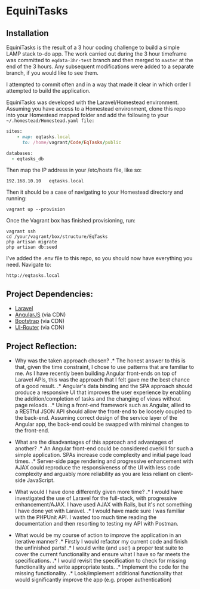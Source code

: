 EquiniTasks
=================

Installation
------------------
EquiniTasks is the result of a 3 hour coding challenge to build a simple LAMP stack to-do app. The work carried out during the 3 hour timeframe was committed to ```eqdata-3hr-test``` branch and then merged to ```master``` at the end of the 3 hours. Any subsequent modifications were added to a separate branch, if you would like to see them.

I attempted to commit often and in a way that made it clear in which order I attempted to build the application.

EquiniTasks was developed with the Laravel/Homestead environment. Assuming you have access to a Homestead environment, clone this repo into your Homestead mapped folder and add the following to your ```~/.homestead/Homestead.yaml file:```

```ruby
sites:
    - map: eqtasks.local
      to: /home/vagrant/Code/EqTasks/public

databases:
  - eqtasks_db      
```

Then map the IP address in your /etc/hosts file, like so:

```
192.168.10.10   eqtasks.local
```

Then it should be a case of navigating to your Homestead directory and running:

```
vagrant up --provision
```

Once the Vagrant box has finished provisioning, run:

```
vagrant ssh
cd /your/vagrant/box/structure/EqTasks
php artisan migrate
php artisan db:seed
```

I've added the .env file to this repo, so you should now have everything you need. Navigate to:

```
http://eqtasks.local
```


Project Dependencies:
---------------
- [Laravel](https://laravel.com/)
- [AngularJS](https://angularjs.org/) (via CDN)
- [Bootstrap](https://getbootstrap.com/) (via CDN)
- [UI-Router](https://ui-router.github.io/) (via CDN)


Project Reflection:
---------------
* Why was the taken approach chosen?
.* The honest answer to this is that, given the time constraint, I chose to use patterns that are familiar to me. As I have recently been building Angular front-ends on top of Laravel APIs, this was the approach that I felt gave me the best chance of a good result.
.* Angular's data binding and the SPA approach should produce a responsive UI that improves the user experience by enabling the addition/completion of tasks and the changing of views without page reloads.
.* Using a front-end framework such as Angular, allied to a RESTful JSON API should allow the front-end to be loosely coupled to the back-end. Assuming correct design of the service layer of the Angular app, the back-end could be swapped with minimal changes to the front-end.

* What are the disadvantages of this approach and advantages of another?
.* An Angular front-end could be considered overkill for such a simple application. SPAs increase code complexity and initial page load times.
.* Server-side page rendering and progressive enhancement with AJAX could reproduce the responsiveness of the UI with less code complexity and arguably more reliability as you are less reliant on client-side JavaScript.

* What would I have done differently given more time?
.* I would have investigated the use of Laravel for the full-stack, with progressive enhancement/AJAX. I have used AJAX with Rails, but it's not something I have done yet with Laravel.
.* I would have made sure I was familiar with the PHPUnit API. I wasted too much time reading the documentation and then resorting to testing my API with Postman.

* What would be my course of action to improve the application in an iterative manner?
.* Firstly I would refactor my current code and finish the unfinished parts!
.* I would write (and use!) a proper test suite to cover the current functionality and ensure what I have so far meets the specifications.
.* I would revisit the specification to check for missing functionality and write appropriate tests.
.* Implement the code for the missing functionality.
.* Look/implement additional functionality that would significantly improve the app (e.g. proper authentication)
